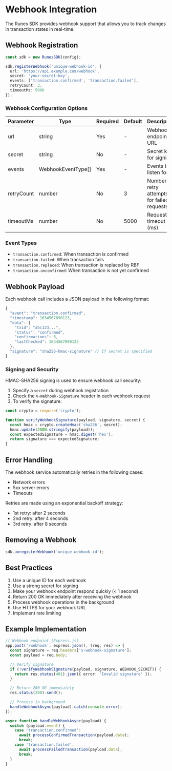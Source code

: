 # Webhook Integration

The Runes SDK provides webhook support that allows you to track changes in transaction states in real-time.

## Webhook Registration

```typescript
const sdk = new RunesSDK(config);

sdk.registerWebhook('unique-webhook-id', {
  url: 'https://api.example.com/webhook',
  secret: 'your-secret-key',
  events: ['transaction.confirmed', 'transaction.failed'],
  retryCount: 3,
  timeoutMs: 5000
});
```

### Webhook Configuration Options

| Parameter | Type | Required | Default | Description |
|-----------|------|----------|----------|-------------|
| url | string | Yes | - | Webhook endpoint URL |
| secret | string | No | - | Secret key for signing |
| events | WebhookEventType[] | Yes | - | Events to listen for |
| retryCount | number | No | 3 | Number of retry attempts for failed requests |
| timeoutMs | number | No | 5000 | Request timeout (ms) |

### Event Types

- `transaction.confirmed`: When transaction is confirmed
- `transaction.failed`: When transaction fails
- `transaction.replaced`: When transaction is replaced by RBF
- `transaction.unconfirmed`: When transaction is not yet confirmed

## Webhook Payload

Each webhook call includes a JSON payload in the following format:

```typescript
{
  "event": "transaction.confirmed",
  "timestamp": 1634567890123,
  "data": {
    "txid": "abc123...",
    "status": "confirmed",
    "confirmations": 6,
    "lastChecked": 1634567890123
  },
  "signature": "sha256-hmac-signature" // If secret is specified
}
```

### Signing and Security

HMAC-SHA256 signing is used to ensure webhook call security:

1. Specify a `secret` during webhook registration
2. Check the `X-Webhook-Signature` header in each webhook request
3. To verify the signature:

```typescript
const crypto = require('crypto');

function verifyWebhookSignature(payload, signature, secret) {
  const hmac = crypto.createHmac('sha256', secret);
  hmac.update(JSON.stringify(payload));
  const expectedSignature = hmac.digest('hex');
  return signature === expectedSignature;
}
```

## Error Handling

The webhook service automatically retries in the following cases:

- Network errors
- 5xx server errors
- Timeouts

Retries are made using an exponential backoff strategy:
- 1st retry: after 2 seconds
- 2nd retry: after 4 seconds
- 3rd retry: after 8 seconds

## Removing a Webhook

```typescript
sdk.unregisterWebhook('unique-webhook-id');
```

## Best Practices

1. Use a unique ID for each webhook
2. Use a strong secret for signing
3. Make your webhook endpoint respond quickly (< 1 second)
4. Return 200 OK immediately after receiving the webhook
5. Process webhook operations in the background
6. Use HTTPS for your webhook URL
7. Implement rate limiting

## Example Implementation

```typescript
// Webhook endpoint (Express.js)
app.post('/webhook', express.json(), (req, res) => {
  const signature = req.headers['x-webhook-signature'];
  const payload = req.body;

  // Verify signature
  if (!verifyWebhookSignature(payload, signature, WEBHOOK_SECRET)) {
    return res.status(401).json({ error: 'Invalid signature' });
  }

  // Return 200 OK immediately
  res.status(200).send();

  // Process in background
  handleWebhookAsync(payload).catch(console.error);
});

async function handleWebhookAsync(payload) {
  switch (payload.event) {
    case 'transaction.confirmed':
      await processConfirmedTransaction(payload.data);
      break;
    case 'transaction.failed':
      await processFailedTransaction(payload.data);
      break;
  }
}
``` 